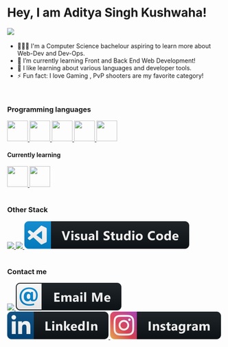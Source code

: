 # Hey, I am Aditya Singh Kushwaha! <br>
<img src="https://i.pinimg.com/originals/00/4b/17/004b173f6e3d6843df10114e087f30a8.gif"> <br>

- 🧑🏻‍💼 I'm a Computer Science bachelour aspiring to learn more about Web-Dev and Dev-Ops.
- 🌱 I’m currently learning Front and Back End Web Development!
- 👯 I like learning about various languages and developer tools.
- ⚡ Fun fact: I love Gaming , PvP shooters are my favorite category!

<br>

### Programming languages

<a href="#">
    <img src="https://cdn.jsdelivr.net/gh/devicons/devicon/icons/python/python-original.svg" width="48" height="48">
</a> 

<a href="#">
    <img src="https://cdn.jsdelivr.net/gh/devicons/devicon/icons/html5/html5-original.svg" width="48" height="48" margin="8">
</a> 

<a href="#">
    <img src="https://cdn.jsdelivr.net/gh/devicons/devicon/icons/css3/css3-original.svg" width="48" height="48" margin="8">
</a> 

<a href="#">
    <img src="https://cdn.jsdelivr.net/gh/devicons/devicon/icons/javascript/javascript-original.svg" width="48" height="48" margin="8">
</a> 

<a href="#">
    <img src="https://cdn.jsdelivr.net/gh/devicons/devicon/icons/mysql/mysql-original.svg" width="48" height="48">
</a> 

<br>

#### Currently learning
<a href="#">
    <img src="https://cdn.jsdelivr.net/gh/devicons/devicon/icons/nodejs/nodejs-original.svg" width="48" height="48" margin="8">
</a> 

<a href="#">
    <img src="https://cdn.jsdelivr.net/gh/devicons/devicon/icons/react/react-original.svg" width="48" height="48">
</a>


<br>
<br>

### Other Stack

<a href="#">
    <img src="https://raw.githubusercontent.com/klaasnicolaas/ColoredBadges/new-badges/svg/dev/tools/git.svg" margin="8">
</a> 
<a href="#">
    <img src="https://raw.githubusercontent.com/klaasnicolaas/ColoredBadges/new-badges/svg/dev/services/github.svg" margin="8">
</a> 

<a href="#">
    <img src="https://raw.githubusercontent.com/MikeCodesDotNET/ColoredBadges/master/svg/dev/tools/visualstudio_code.svg" margin="8">
</a> 
 

<br>
<br>



### Contact me


<a href="https://discord.com/channels/@me/1287053312772018198">
    <img src="https://raw.githubusercontent.com/fenix-hub/ColoredBadges/master/svg/social/discord.svg">
</a>  

<a href="mailto:decoder160@gmail.com">
    <img src="https://raw.githubusercontent.com/MikeCodesDotNET/ColoredBadges/master/svg/social/email_me.svg">
</a>  

<a href="https://www.linkedin.com/in/aditya-kushwaha-886283289/">
    <img src="https://raw.githubusercontent.com/MikeCodesDotNET/ColoredBadges/master/svg/social/linkedin.svg">
</a>

<a href="https://www.instagram.com/direct/inbox/">
    <img src="https://raw.githubusercontent.com/MikeCodesDotNET/ColoredBadges/master/svg/social/instagram.svg">
</a>


<br>
<br>
